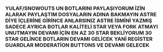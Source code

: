 ### YULAF/SNOWOUTS UN BOTLARINI PAYLAŞIYORUM İZİN ALARAK PAYLAŞTIM DOSYALARIN ADINA BAKMAYIN ASTRE DİYE İÇLERİNE GİRİNCE ANLARSINIZ ASTRE İSMİNİ YAZMIŞ SADECE AYRICA BOTLAR KALİTELİ STAR VEYA FORK ATMAYI UNUTMAYIN DEVAMI İÇİN EN AZ 30 STAR BEKLİYORUM 30 STAR GELİNCE BOTLARIN DEVAMI GELİCEK YANİ REGİSTER GUARDLAR MODERATİON BUTTONS VE DEVAMI GELECEK
